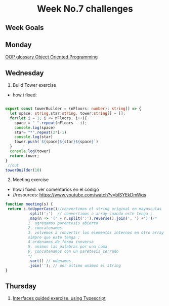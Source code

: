<h1 align="center">Week No.7 challenges</h1>

<h2>Week Goals</h2>

## Monday

[OOP glossary Object Oriented Programming ](https://github.com/wisdown/core-code-from-scratch-readme/blob/main/Challeng-weeks/OPP.md)

## Wednesday

1. Build Tower exercise 
- how i fixed:

```typescript

export const towerBuilder = (nFloors: number): string[] => {
  let space: string,star:string, tower:string[] = [];
  for(let i = 1; i <= nFloors; i++){
    space = " ".repeat(nFloors - i);
    console.log(space)
    star= "*".repeat(2*i-1)
    console.log(star)
    tower.push(`${space}${star}${space}`)
  }
  console.log(tower)
  return tower;
}
 //out
towerBuilder(10)
```
2. Meeting exercise 
- how i fixed: ver comentarios en el codigo
-  //resources:  https://www.youtube.com/watch?v=blSYEkDmWqs 


```typescript
function meeting(s) {
 return s.toUpperCase()//convertimos el string original en mayusculas
          .split(';')  // convertimos a array cuando este tenga ;
          .map(n => '(' + n.split(':').reverse().join(', ') +')')/*
          1. agregamos parentesis abierto
          2. concatenamos:
          3. volvemos a convertir los elementos internos en otro array 
          simpre que este tenga :
          4.ordenamos de forma innversa
          5. unimos las palabras por una coma
          6. concatenamos con un paretesis cerrado
          */
          .sort() // odenamos
          .join(''); // por ultimo unimos el string
}

```
## Thursday

1. [Interfaces guided exercise, using Typescript](https://github.com/wisdown/core-code-from-scratch-readme/blob/main/Challeng-weeks/week-7.1.md)
